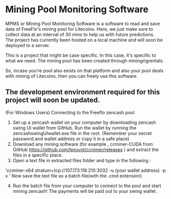 # Mining Pool Monitoring Software

MPMS or Mining Pool Monitoring Software is a software to read and save data of FreeFlo's mining pool for Litecoins.
Here, we just make sure to collect data at an interval of 30 mins to help us with future predictions.<br/>
The project has currently been hosted on a local machine and will soon be deployed to a server.<br/>

This is a project that might be case specific. In this case, it's specific to what we need. The mining pool has been created through miningrigrentals.<br/>

So, incase you're pool also exists on that platform and also your pool deals with mining of Litecoins, then you can freely use this software.

## The development environment required for this project will soon be updated.
(For Windows Users)
Connecting to the Freeflo zencash pool
1. Set up a zencash wallet on your computer by downloading zencash swing UI wallet from GitHub. Run the wallet by running the zencashswingUIwallet.exe file in the root. (Remember your secret password and wallet address or copy it in a safe place) 
2. Download any mining software (for example , ccminer-CUDA from GitHub https://github.com/tpruvot/ccminer/releases ) and extract the files in a specific place.
3. Open a text file in extracted files folder and type in the following : 

'ccminer-x64 stratum+tcp://107.173.118.210:3032 -u (your wallet address) -p x '
Now save the text file as a batch file(with the .cmd extension)
 
4. Run the batch file from your computer to connect to the pool and start mining zencash! The payments will be paid out to your swing wallet . 
